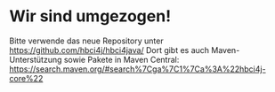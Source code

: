 # Wir sind umgezogen!

Bitte verwende das neue Repository unter https://github.com/hbci4j/hbci4java/
Dort gibt es auch Maven-Unterstützung sowie Pakete in Maven Central: https://search.maven.org/#search%7Cga%7C1%7Ca%3A%22hbci4j-core%22
